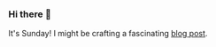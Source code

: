 ### Hi there :wave:

It's Sunday! I might be crafting a fascinating [blog post](https://www.benjaminwuethrich.dev).
